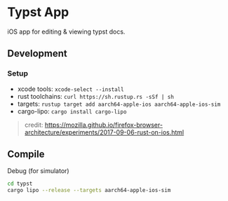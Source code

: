 # Typst App

iOS app for editing & viewing typst docs.

## Development

### Setup

* xcode tools: `xcode-select --install`
* rust toolchains: `curl https://sh.rustup.rs -sSf | sh`
* targets: `rustup target add aarch64-apple-ios aarch64-apple-ios-sim`
* cargo-lipo: `cargo install cargo-lipo`

> credit: https://mozilla.github.io/firefox-browser-architecture/experiments/2017-09-06-rust-on-ios.html

## Compile

Debug (for simulator)

```bash
cd typst
cargo lipo --release --targets aarch64-apple-ios-sim
```
